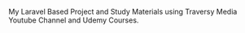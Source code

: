 My Laravel Based Project and Study Materials using Traversy Media Youtube Channel and Udemy Courses.
